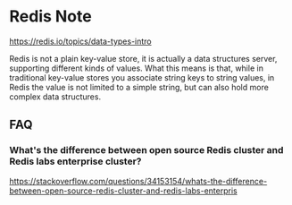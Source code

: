 # Redis Note

https://redis.io/topics/data-types-intro

Redis is not a plain key-value store, it is actually a data structures server, supporting different kinds of values. What this means is that, while in traditional key-value stores you associate string keys to string values, in Redis the value is not limited to a simple string, but can also hold more complex data structures.



## FAQ

### What's the difference between open source Redis cluster and Redis labs enterprise cluster?

https://stackoverflow.com/questions/34153154/whats-the-difference-between-open-source-redis-cluster-and-redis-labs-enterpris

